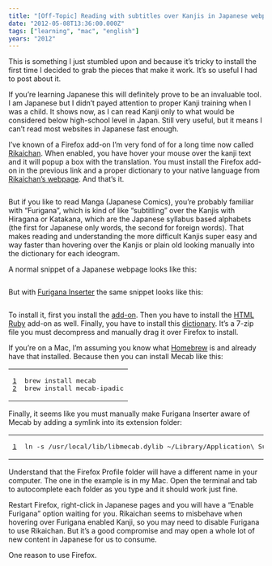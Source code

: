 ```yaml
---
title: "[Off-Topic] Reading with subtitles over Kanjis in Japanese webpages"
date: "2012-05-08T13:36:00.000Z"
tags: ["learning", "mac", "english"]
years: "2012"
---
```


<p></p>
<p>This is something I just stumbled upon and because it’s tricky to install the first time I decided to grab the pieces that make it work. It’s so useful I had to post about it.</p>
<p>If you’re learning Japanese this will definitely prove to be an invaluable tool. I am Japanese but I didn’t payed attention to proper Kanji training when I was a child. It shows now, as I can read Kanji only to what would be considered below high-school level in Japan. Still very useful, but it means I can’t read most websites in Japanese fast enough.</p>
<p>I’ve known of a Firefox add-on I’m very fond of for a long time now called <a href="https://addons.mozilla.org/pt-BR/firefox/addon/rikaichan/">Rikaichan</a>. When enabled, you have hover your mouse over the kanji text and it will popup a box with the translation. You must install the Firefox add-on in the previous link and a proper dictionary to your native language from <a href="http://www.polarcloud.com/rikaichan/">Rikaichan’s webpage</a>. And that’s it.</p>
<p style="text-align: center"><img src="http://s3.amazonaws.com/akitaonrails/assets/2012/5/8/Screen%20Shot%202012-05-08%20at%2010.30.34%20AM_original.png?1336483998" srcset="http://s3.amazonaws.com/akitaonrails/assets/2012/5/8/Screen%20Shot%202012-05-08%20at%2010.30.34%20AM_original.png?1336483998 2x" alt=""></p>
<p></p>
<p></p>
<p>But if you like to read Manga (Japanese Comics), you’re probably familiar with “Furigana”, which is kind of like “subtitling” over the Kanjis with Hiragana or Katakana, which are the Japanese syllabus based alphabets (the first for Japanese only words, the second for foreign words). That makes reading and understanding the more difficult Kanjis super easy and way faster than hovering over the Kanjis or plain old looking manually into the dictionary for each ideogram.</p>
<p>A normal snippet of a Japanese webpage looks like this:</p>
<p style="text-align: center"><img src="https://s3.amazonaws.com/akitaonrails/assets/2012/5/8/Screen%20Shot%202012-05-08%20at%2010.17.14%20AM_original.png?1336483852" srcset="https://s3.amazonaws.com/akitaonrails/assets/2012/5/8/Screen%20Shot%202012-05-08%20at%2010.17.14%20AM_original.png?1336483852 2x" alt=""></p>
<p>But with <a href="https://addons.mozilla.org/pt-BR/firefox/addon/furigana-inserter/">Furigana Inserter</a> the same snippet looks like this:</p>
<p style="text-align: center"><img src="https://s3.amazonaws.com/akitaonrails/assets/2012/5/8/Screen%20Shot%202012-05-08%20at%2010.17.25%20AM_original.png?1336483884" srcset="https://s3.amazonaws.com/akitaonrails/assets/2012/5/8/Screen%20Shot%202012-05-08%20at%2010.17.25%20AM_original.png?1336483884 2x" alt=""></p>
<p>To install it, first you install the <a href="https://addons.mozilla.org/pt-BR/firefox/addon/furigana-inserter/">add-on</a>. Then you have to install the <a href="https://addons.mozilla.org/firefox/addon/html-ruby/"><span class="caps">HTML</span> Ruby</a> add-on as well. Finally, you have to install this <a href="https://code.google.com/p/itadaki/downloads/detail?name=furiganainserter-dictionary-1.2.7z">dictionary</a>. It’s a 7-zip file you must decompress and manually drag it over Firefox to install.</p>
<p>If you’re on a Mac, I’m assuming you know what <a href="https://github.com/mxcl/homebrew">Homebrew</a> is and already have that installed. Because then you can install Mecab like this:</p>
<table class="CodeRay">
  <tbody>
    <tr>
      <td class="line-numbers" title="double click to toggle" ondblclick="with (this.firstChild.style) { display = (display == '') ? 'none' : '' }"><pre><a href="#n1" name="n1">1</a>
<a href="#n2" name="n2">2</a>
</pre>
      </td>
      <td class="code"><pre>brew install mecab
brew install mecab-ipadic
</pre>
      </td>
    </tr>
  </tbody>
</table>
<p>Finally, it seems like you must manually make Furigana Inserter aware of Mecab by adding a symlink into its extension folder:</p>
<table class="CodeRay">
  <tbody>
    <tr>
      <td class="line-numbers" title="double click to toggle" ondblclick="with (this.firstChild.style) { display = (display == '') ? 'none' : '' }"><pre><a href="#n1" name="n1">1</a>
</pre>
      </td>
      <td class="code"><pre>ln -s /usr/local/lib/libmecab.dylib ~/Library/Application\ Support/Firefox/Profiles/454dy2eg.default/extensions/furiganainserter@zorkzero.net/mecab/libmecab.dylib
</pre>
      </td>
    </tr>
  </tbody>
</table>
<p>Understand that the Firefox Profile folder will have a different name in your computer. The one in the example is in my Mac. Open the terminal and tab to autocomplete each folder as you type and it should work just fine.</p>
<p>Restart Firefox, right-click in Japanese pages and you will have a “Enable Furigana” option waiting for you. Rikaichan seems to misbehave when hovering over Furigana enabled Kanji, so you may need to disable Furigana to use Rikaichan. But it’s a good compromise and may open a whole lot of new content in Japanese for us to consume.</p>
<p>One reason to use Firefox.</p>
<p></p>